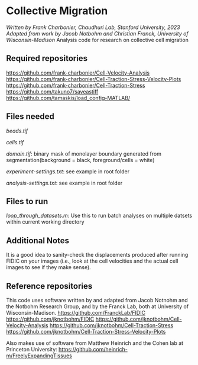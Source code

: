# Collective Migration

*Written by Frank Charbonier, Chaudhuri Lab, Stanford University, 2023*
*Adapted from work by Jacob Notbohm and Christian Franck, University of Wisconsin-Madison*
Analysis code for research on collective cell migration

## Required repositories

https://github.com/frank-charbonier/Cell-Velocity-Analysis
https://github.com/frank-charbonier/Cell-Traction-Stress-Velocity-Plots
https://github.com/frank-charbonier/Cell-Traction-Stress
https://github.com/takuno7/saveastiff
https://github.com/tamaskis/load_config-MATLAB/



## Files needed

*beads.tif*

*cells.tif*

*domain.tif*: binary mask of monolayer boundary generated from segmentation(background = black, foreground/cells = white)

*experiment-settings.txt*: see example in root folder

*analysis-settings.txt*: see example in root folder


## Files to run

*loop_through_datasets.m*: Use this to run batch analyses on multiple datsets within current working directory


## Additional Notes

It is a good idea to sanity-check the displacements produced after running FIDIC on your images (i.e., look at the cell velocities and the actual cell images to see if they make sense).




## Reference repositories
 
This code uses software written by and adapted from Jacob Notnohm and the Notbohm Research Group, and by the Franck Lab, both at University of Wisconsin-Madison.
https://github.com/FranckLab/FIDIC
https://github.com/jknotbohm/FIDIC
https://github.com/jknotbohm/Cell-Velocity-Analysis
https://github.com/jknotbohm/Cell-Traction-Stress
https://github.com/jknotbohm/Cell-Traction-Stress-Velocity-Plots

Also makes use of software from Matthew Heinrich and the Cohen lab at Princeton University:
https://github.com/heinrich-m/FreelyExpandingTissues
